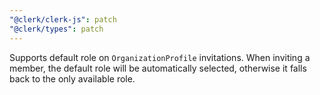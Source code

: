```yaml
---
"@clerk/clerk-js": patch
"@clerk/types": patch
---
```


Supports default role on `OrganizationProfile` invitations. When inviting a member, the default role will be automatically selected, otherwise it falls back to the only available role.
